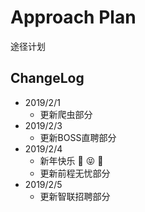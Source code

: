 # Approach Plan
途径计划


## ChangeLog
- 2019/2/1
	- 更新爬虫部分
- 2019/2/3
	- 更新BOSS直聘部分
- 2019/2/4
	- 新年快乐 :star2:  :stuck_out_tongue_closed_eyes: :star2:
	- 更新前程无忧部分 
- 2019/2/5
	- 更新智联招聘部分
	
